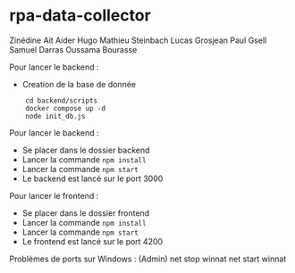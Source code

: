 # rpa-data-collector

Zinédine Ait Aider
Hugo Mathieu Steinbach
Lucas Grosjean
Paul Gsell
Samuel Darras
Oussama Bourasse


Pour lancer le backend : 
- Creation de la base de donnée
```
    cd backend/scripts
    docker compose up -d
    node init_db.js
```

Pour lancer le backend : 
- Se placer dans le dossier backend
- Lancer la commande `npm install`
- Lancer la commande `npm start`
- Le backend est lancé sur le port 3000

Pour lancer le frontend :
- Se placer dans le dossier frontend
- Lancer la commande `npm install`
- Lancer la commande `npm start`
- Le frontend est lancé sur le port 4200

Problèmes de ports sur Windows : 
(Admin)
net stop winnat
net start winnat